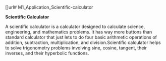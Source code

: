 []url# M1_Application_Scientific-calculator

 **Scientific Calculator**

A scientific calculator is a calculator designed to calculate science, engineering, and mathematics problems. It has way
more buttons than standard calculator that just lets to do four basic arithmetic operations of addition, subtraction,
multiplication, and division.Scientific calculator  helps to solve trigonometry problems involving sine, cosine, tangent, their
inverses, and their hyperbolic functions.
